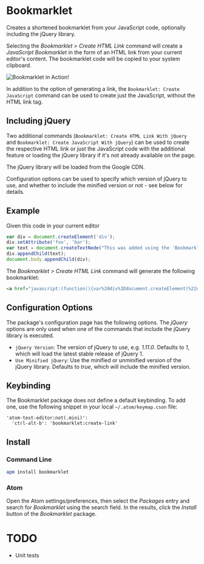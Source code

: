 # Bookmarklet

Creates a shortened bookmarklet from your JavaScript code, optionally including the jQuery library.

Selecting the *Bookmarklet > Create HTML Link* command will create a _JavaScript Bookmarklet_ in the form of an HTML link from your current editor's content. The bookmarklet code will be copied to your system clipboard.

![Bookmarklet in Action!](https://raw.githubusercontent.com/nwinkler/bookmarklet/master/bookmarklet.gif)

In addition to the option of generating a link, the `Bookmarklet: Create JavaScript` command can be used to create just the JavaScript, without the HTML link tag.

## Including jQuery

Two additional commands (`Bookmarklet: Create HTML Link With jQuery` and `Bookmarklet: Create JavaScript With jQuery`) can be used to create the respective HTML link or just the JavaScript code with the additional feature or loading the jQuery library if it's not already available on the page.

The jQuery library will be loaded from the Google CDN.

Configuration options can be used to specify which version of jQuery to use, and whether to include the minified version or not - see below for details.

## Example

Given this code in your current editor

```javascript
var div = document.createElement('div');
div.setAttribute('foo', 'bar');
var text = document.createTextNode("This was added using the 'Bookmarklet' & Atom.io?!");
div.appendChild(text);
document.body.appendChild(div);
```

The *Bookmarklet > Create HTML Link* command will generate the following bookmarklet:

```html
<a href="javascript:(function(){var%20div%3Ddocument.createElement(%22div%22)%3Bdiv.setAttribute(%22foo%22%2C%22bar%22)%3Bvar%20text%3Ddocument.createTextNode(%22This%20was%20added%20using%20the%20'Bookmarklet'%20%26%20Atom.io%3F!%22)%3Bdiv.appendChild(text)%2Cdocument.body.appendChild(div)%3B})();">Click Me</a>
```

## Configuration Options

The package's configuration page has the following options. The _jQuery_ options are only used when one of the commands that include the jQuery library is executed.

* `jQuery Version`: The version of jQuery to use, e.g. _1.11.0_. Defaults to _1_, which will load the latest stable release of jQuery 1.
* `Use Minified jQuery`: Use the minified or unminified version of the jQuery library. Defaults to _true_, which will include the minified version.

## Keybinding

The Bookmarklet package does not define a default keybinding. To add one, use the following snippet in your local `~/.atom/keymap.cson` file:

```
'atom-text-editor:not(.mini)':
  'ctrl-alt-b': 'bookmarklet:create-link'
```

## Install

### Command Line

```bash
apm install bookmarklet
```

### Atom

Open the Atom settings/preferences, then select the _Packages_ entry and search for _Bookmarklet_ using the search field. In the results, click the _Install_ button of the _Bookmarklet_ package.

# TODO

* Unit tests

